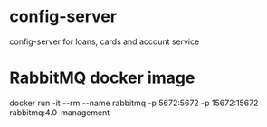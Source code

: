 # config-server
config-server for loans, cards and account service

# RabbitMQ docker image
docker run -it --rm --name rabbitmq -p 5672:5672 -p 15672:15672 rabbitmq:4.0-management
